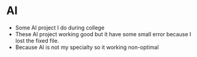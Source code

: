 # AI
- Some AI project I do during college
- These AI project working good but it have some small error because I lost the fixed file.
- Because AI is not my specialty so it working non-optimal

